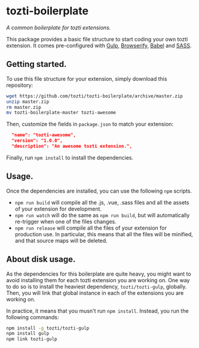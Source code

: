 # tozti-boilerplate
*A common boilerplate for tozti extensions.*

This package provides a basic file structure to start coding your own tozti extension. It comes pre-configured with [Gulp](https://gulpjs.com/), [Browserify](http://browserify.org/), [Babel](https://babeljs.io) and [SASS](http://sass-lang.com/).

## Getting started.

To use this file structure for your extension, simply download this repository:
```bash
wget https://github.com/tozti/tozti-boilerplate/archive/master.zip
unzip master.zip
rm master.zip
mv tozti-boilerplate-master tozti-awesome
```

Then, customize the fields in `package.json` to match your extension:
```json
  "name": "tozti-awesome",
  "version": "1.0.0",
  "description": "An awesome tozti extension.",
```

Finally, run `npm install` to install the dependencies.

## Usage.

Once the dependencies are installed, you can use the following `npm` scripts.

- `npm run build` will compile all the .js, .vue, .sass files and all the assets of your extension for development.
- `npm run watch` will do the same as `npm run build`, but will automatically re-trigger when one of the files changes.
- `npm run release` will compile all the files of your extension for production use. 
   In particular, this means that all the files will be minified, and that source maps will be deleted.

## About disk usage.

As the dependencies for this boilerplate are quite heavy, you might want to avoid installing them for each tozti extension you are working on. One way to do so is to install the heaviest dependency, `tozti/tozti-gulp`, globally. Then, you will link that global instance in each of the extensions you are working on.

In practice, it means that you musn't run `npm install`. Instead, you run the following commands:
```bash
npm install -g tozti/tozti-gulp
npm install gulp
npm link tozti-gulp
```